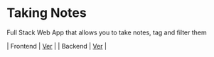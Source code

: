 # Taking Notes
<p>Full Stack Web App that allows you to take notes, tag and filter them</p>

| Frontend | [Ver](https://github.com/brdionel/notes_app) |
| Backend | [Ver](https://github.com/brdionel/notes_api) |
